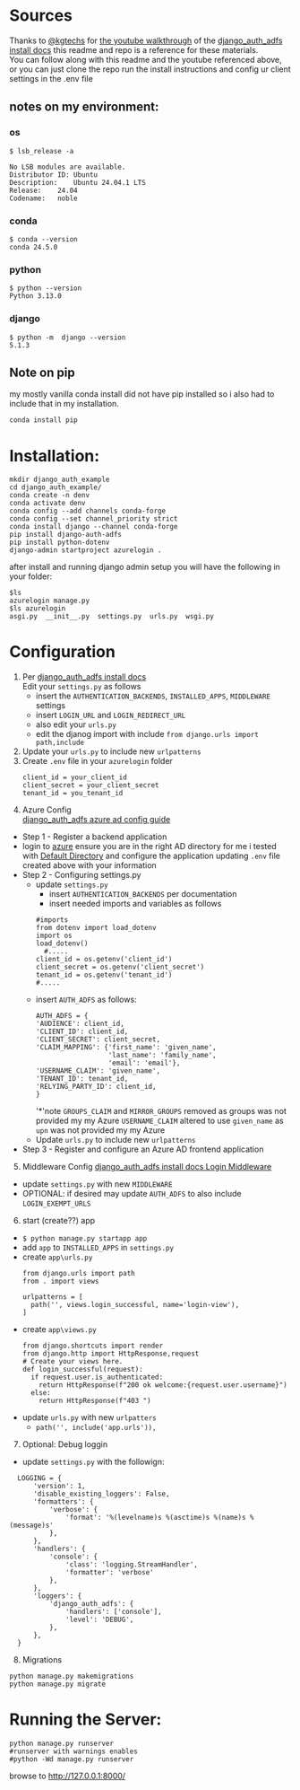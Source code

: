 
# Sources  
Thanks to [@kgtechs](https://www.youtube.com/@kgtechs) for [the youtube walkthrough](https://www.youtube.com/watch?v=cy7Xk35iiGc) of the  [django_auth_adfs install docs](https://django-auth-adfs.readthedocs.io/en/latest/install.html) this readme and repo is a reference for these materials.  
You can follow along with this readme and the youtube referenced above, or you can just clone the repo run the install instructions and config ur client settings in the .env file
## notes on my environment:
### os
```
$ lsb_release -a

No LSB modules are available.
Distributor ID:	Ubuntu
Description:	Ubuntu 24.04.1 LTS
Release:	24.04
Codename:	noble
```
### conda
```
$ conda --version
conda 24.5.0
```
### python
```
$ python --version
Python 3.13.0
```
### django
```
$ python -m  django --version
5.1.3
```
## Note on pip  
my mostly vanilla conda install did not have pip installed so i also had to include that in my installation. 
```
conda install pip
```
# Installation:  
```
mkdir django_auth_example
cd django_auth_example/
conda create -n denv
conda activate denv
conda config --add channels conda-forge
conda config --set channel_priority strict 
conda install django --channel conda-forge
pip install django-auth-adfs
pip install python-dotenv
django-admin startproject azurelogin .
```
after install and running django admin setup you will have the following in your folder:
```
$ls 
azurelogin manage.py
$ls azurelogin
asgi.py  __init__.py  settings.py  urls.py  wsgi.py
```

# Configuration
1. Per [django_auth_adfs install docs](https://django-auth-adfs.readthedocs.io/en/latest/install.html)  
  Edit your `settings.py` as follows
    - insert the `AUTHENTICATION_BACKENDS`, `INSTALLED_APPS`, `MIDDLEWARE` settings
    - insert `LOGIN_URL` and `LOGIN_REDIRECT_URL`
    - also edit your `urls.py` 
    - edit the djanog import with include `from django.urls import path,include`
2. Update your `urls.py` to include new `urlpatterns` 
3. Create `.env`  file in your `azurelogin` folder  
    ```
    client_id = your_client_id
    client_secret = your_client_secret
    tenant_id = you_tenant_id
    ```
4.  Azure Config  
  [django_auth_adfs azure ad config guide](https://django-auth-adfs.readthedocs.io/en/latest/azure_ad_config_guide.html)  
  * Step 1 - Register a backend application
  * login to [azure](https://portal.azure.com/) ensure you are in the right AD directory for me i tested with [Default Directory](https://portal.azure.com/#view/Microsoft_AAD_IAM/ActiveDirectoryMenuBlade/~/Overview ) and configure the application updating `.env` file created above with your information
  * Step 2 - Configuring settings.py
    - update `settings.py`
      - insert `AUTHENTICATION_BACKENDS` per documentation
      - insert needed imports and variables as follows
      ``` 
      #imports
      from dotenv import load_dotenv
      import os
      load_dotenv()
        #.....
      client_id = os.getenv('client_id')
      client_secret = os.getenv('client_secret')
      tenant_id = os.getenv('tenant_id')
      #.....
      ```
    - insert `AUTH_ADFS` as follows:
        ```
        AUTH_ADFS = {
        'AUDIENCE': client_id,
        'CLIENT_ID': client_id,
        'CLIENT_SECRET': client_secret,
        'CLAIM_MAPPING': {'first_name': 'given_name',
                          'last_name': 'family_name',
                          'email': 'email'},
        'USERNAME_CLAIM': 'given_name',
        'TENANT_ID': tenant_id,
        'RELYING_PARTY_ID': client_id,
        }       
        ```
        '*'note 
          `GROUPS_CLAIM` and `MIRROR_GROUPS` removed as groups was not provided my my Azure
          `USERNAME_CLAIM` altered to use `given_name` as `upn` was not provided my my Azure
    - Update `urls.py` to include new `urlpatterns` 
  * Step 3 - Register and configure an Azure AD frontend application
  
5. Middleware Config 
  [django_auth_adfs install docs Login Middleware](https://django-auth-adfs.readthedocs.io/en/latest/middleware.html)   
  * update `settings.py` with new `MIDDLEWARE`
  * OPTIONAL: if desired may update `AUTH_ADFS` to also include `LOGIN_EXEMPT_URLS`
6.  start (create??) app
  *  `$ python manage.py startapp app`
  * add `app` to `INSTALLED_APPS` in `settings.py`
  * create `app\urls.py`
    ```
    from django.urls import path
    from . import views

    urlpatterns = [
      path('', views.login_successful, name='login-view'),
    ]

    ```
  * create `app\views.py`
    ```
    from django.shortcuts import render
    from django.http import HttpResponse,request
    # Create your views here.
    def login_successful(request):
      if request.user.is_authenticated:
        return HttpResponse(f"200 ok welcome:{request.user.username}")
      else:
        return HttpResponse(f"403 ")
    ```
  * update `urls.py` with new `urlpatters`
    - `path('', include('app.urls')),`

7. Optional: Debug loggin
  * update `settings.py` with the followign:
  ```
    LOGGING = {
        'version': 1,
        'disable_existing_loggers': False,
        'formatters': {
            'verbose': {
                'format': '%(levelname)s %(asctime)s %(name)s %(message)s'
            },
        },
        'handlers': {
            'console': {
                'class': 'logging.StreamHandler',
                'formatter': 'verbose'
            },
        },
        'loggers': {
            'django_auth_adfs': {
                'handlers': ['console'],
                'level': 'DEBUG',
            },
        },
    }
  ```
  
8. Migrations
  ```
  python manage.py makemigrations
  python manage.py migrate
  ```
# Running the Server:  
```
python manage.py runserver
#runserver with warnings enables
#python -Wd manage.py runserver
```
browse to http://127.0.0.1:8000/

